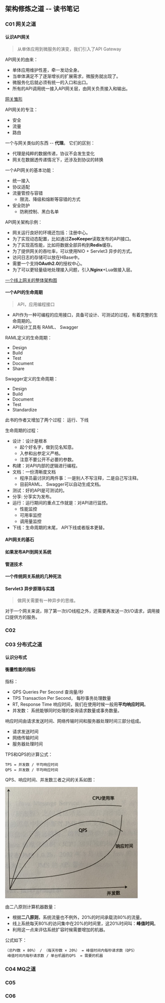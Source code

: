 
## 架构修炼之道 -- 读书笔记

### C01 网关之道

#### 认识API网关

> 从单体应用到微服务的演变，我们引入了API Gateway

API网关的由来：

- 单体应用维护性差，牵一发动全身。
- 当单体满足不了逐渐增长的扩展需求，微服务就出现了。
- 微服务化后就必须有统一的入口和出口。
- 所有的API调用统一接入API网关层，由网关负责接入和输出。

[网关雏形](img/app_gateway1.png)

API网关的专注：

- 安全
- 流量
- 路由

一个与网关类似的东西 -- **代理**。 它们的区别：

- 代理是纯粹的数据传递，协议不会发生变化
- 网关在数据透传递情况下，还涉及到协议的转换

一个API网关的基本功能：

- 统一接入
- 协议适配
- 流量管控与容错
	- 限流、降级和熔断等容错的方式
- 安全防护
	- 防刷控制、黑白名单

API网关架构示例：

- 网关运行良好的环境还包括：注册中心。
- 为了实现动态配置，比如通过**ZooKeeper**读取发布的API接口。
- 为了实现高性能，比如将数据全部异构到**Redis**缓存。
- 为了提供网关的吞吐率，可以使用NIO + Servlet3 异步的方式。
- 访问日志的存储可以放在HBase中。
- 需要一个支持**OAuth2.0**的授权中心。
- 为了可以更轻量级地处理接入问题，引入**Nginx**+Lua做接入层。

[一个线上网关的整体架构图](img/app_gateway3.png)


#### 一个API的生命周期

> API，应用编程接口

- API作为一种可编程的应用接口，具备可设计、可测试的过程，有着完整的生命周期的。
- API设计工具有 RAML、 Swagger

RAML定义的生命周期：

- Design
- Build
- Test
- Document
- Share

Swagger定义的生命周期：

- Design
- Build
- Document
- Test
- Standardize

此书的作者又增加了两个过程： 运行、下线

生命周期的过程：

- 设计：设计是根本
	- 起个好名字，做到见名知意。
	- 入参和出参定义严格。
	- 注意不要公开不必要的参数。
- 构建：对API内部的逻辑进行编程。
- 文档：一份清晰度文档
	- 程序员最讨厌的两件事：一是别人不写注释，二是自己写注释。
	- 目前RAML、 Swagger可以自动生成文档。
- 测试：好的API是可测试的。
- 分享: 分享实为发布。
- 运行：运行期间的重点工作就是：对API进行监控。
	- 性能监控
	- 可用率监控
	- 调用量监控
- 下线：生命周期的末尾， API下线或者版本更替。


#### API网关的基石



#### 如果发布API到网关系统



#### 管道技术


#### 一个传统网关系统的几种死法


#### Servlet3 异步原理与实践

> 做网关需要有一种异步的思维。

对于一个网关来说，除了第一次I/O线程之外，还需要再发送一次I/O请求，调用接口提供方的服务。


### C02

### C03 分布式之道

#### 认识分布式


####


#### 衡量性能的指标

指标：

- QPS Queries Per Second 查询量/秒
- TPS Transaction Per Second， 每秒事务处理数量
- RT, Response Time 响应时间，我们在使用时候一般用**平均响应时间**。
- 并发数： 系统能够同时处理的查询请求数量或事务数量。

响应时间由请求发送时间、网络传输时间和服务器处理时间三部分组成。

- 请求发送时间
- 网络传输时间
- 服务器处理时间

TPS和QPS的计算公式：

	TPS = 并发数 / 平均响应时间
	QPS = 并发数 / 平均响应时间

QPS、响应时间、并发数三者之间的关系如图：

![并发数与QPS](img/perf_qps.png)

由二八原则计算机器数量：

- 根据**二八原则**，系统流量也不例外，20%的时间承载流80%的流量。
- 线上系统每天80%的访问集中在20%的时间里，这20%时间叫：**峰值时间**。
- 利用这一点来评估系统扩容时候需要增加的机器。

公式如下：

	（总PV数 × 80%） / （每天秒数 × 20%） = 峰值时间内每秒请求数（QPS）
	 峰值时间内每秒请求数 / 单台机器的QPS  = 需要的机器



### C04 MQ之道

### C05

### C06